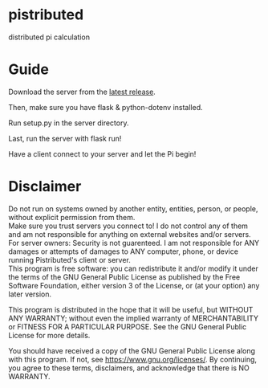 # pistributed
distributed pi calculation
# Guide
Download the server from the [latest release](https://github.com/wish13yt/pistributed/releases/latest).

Then, make sure you have flask & python-dotenv installed.

Run setup.py in the server directory.

Last, run the server with flask run!

Have a client connect to your server and let the Pi begin!
# Disclaimer
Do not run on systems owned by another entity, entities, person, or people, without explicit permission from them.
<br>
Make sure you trust servers you connect to! I do not control any of them and am not responsible for anything on external websites and/or servers.
<br>
For server owners: Security is not guarenteed. I am not responsible for ANY damages or attempts of damages to ANY computer, phone, or device running Pistributed's client or server.
<br>
This program is free software: you can redistribute it and/or modify it under the terms of the GNU General Public License as published by the Free Software Foundation, either version 3 of the License, or (at your option) any later version.

This program is distributed in the hope that it will be useful, but WITHOUT ANY WARRANTY; without even the implied warranty of MERCHANTABILITY or FITNESS FOR A PARTICULAR PURPOSE. See the GNU General Public License for more details.

You should have received a copy of the GNU General Public License along with this program. If not, see <https://www.gnu.org/licenses/>.
By continuing, you agree to these terms, disclaimers, and acknowledge that there is NO WARRANTY.
